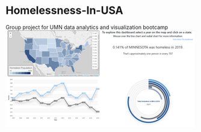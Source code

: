 # Homelessness-In-USA
Group project for UMN data analytics and visualization bootcamp
![Dashboard](Dashboard.png)
